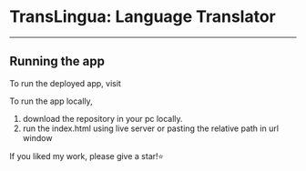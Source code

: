 # TransLingua: Language Translator
---
## Running the app

To run the deployed app, visit 

To run the app locally, 

1.  download the repository in your pc locally.
2.  run the index.html using live server or pasting the relative path in url window
    
If you liked my work, please give a star!⭐️
